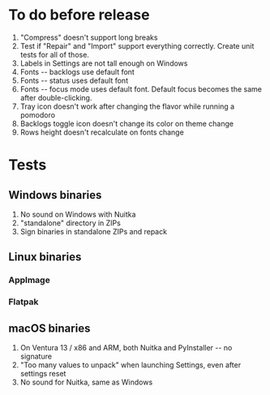 # To do before release

1. "Compress" doesn't support long breaks
2. Test if "Repair" and "Import" support everything correctly. Create unit tests for all of those.
3. Labels in Settings are not tall enough on Windows 
4. Fonts -- backlogs use default font 
5. Fonts -- status uses default font 
6. Fonts -- focus mode uses default font. Default focus becomes the same after double-clicking. 
7. Tray icon doesn't work after changing the flavor while running a pomodoro 
8. Backlogs toggle icon doesn't change its color on theme change 
9. Rows height doesn't recalculate on fonts change

# Tests

## Windows binaries

1. No sound on Windows with Nuitka
2. "standalone" directory in ZIPs 
3. Sign binaries in standalone ZIPs and repack

## Linux binaries

### AppImage

### Flatpak

## macOS binaries

1. On Ventura 13 / x86 and ARM, both Nuitka and PyInstaller -- no signature
2. "Too many values to unpack" when launching Settings, even after settings reset
3. No sound for Nuitka, same as Windows
